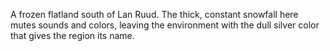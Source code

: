 A frozen flatland south of Lan Ruud. The thick, constant snowfall here mutes sounds and colors, leaving the environment with the dull silver color that gives the region its name.
